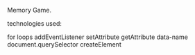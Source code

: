 Memory Game.

technologies used:

for loops
addEventListener
setAttribute
getAttribute
data-name
document.querySelector
createElement